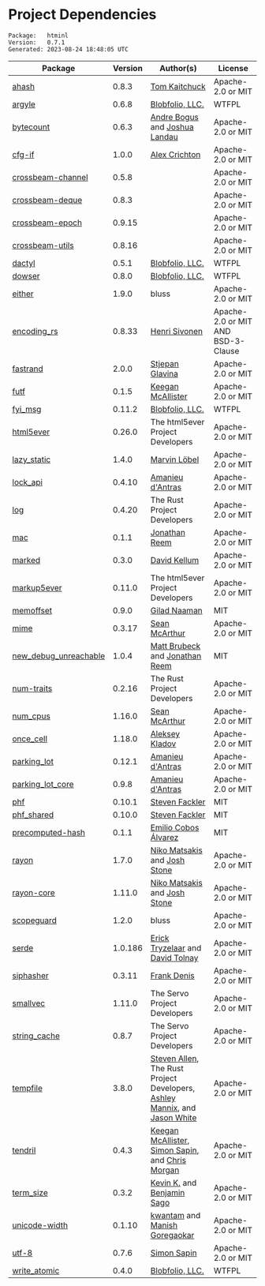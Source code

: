 # Project Dependencies
    Package:   htminl
    Version:   0.7.1
    Generated: 2023-08-24 18:48:05 UTC

| Package | Version | Author(s) | License |
| ---- | ---- | ---- | ---- |
| [ahash](https://github.com/tkaitchuck/ahash) | 0.8.3 | [Tom Kaitchuck](mailto:tom.kaitchuck@gmail.com) | Apache-2.0 or MIT |
| [argyle](https://github.com/Blobfolio/argyle) | 0.6.8 | [Blobfolio, LLC.](mailto:hello@blobfolio.com) | WTFPL |
| [bytecount](https://github.com/llogiq/bytecount) | 0.6.3 | [Andre Bogus](mailto:bogusandre@gmail.de) and [Joshua Landau](mailto:joshua@landau.ws) | Apache-2.0 or MIT |
| [cfg-if](https://github.com/alexcrichton/cfg-if) | 1.0.0 | [Alex Crichton](mailto:alex@alexcrichton.com) | Apache-2.0 or MIT |
| [crossbeam-channel](https://github.com/crossbeam-rs/crossbeam) | 0.5.8 |  | Apache-2.0 or MIT |
| [crossbeam-deque](https://github.com/crossbeam-rs/crossbeam) | 0.8.3 |  | Apache-2.0 or MIT |
| [crossbeam-epoch](https://github.com/crossbeam-rs/crossbeam) | 0.9.15 |  | Apache-2.0 or MIT |
| [crossbeam-utils](https://github.com/crossbeam-rs/crossbeam) | 0.8.16 |  | Apache-2.0 or MIT |
| [dactyl](https://github.com/Blobfolio/dactyl) | 0.5.1 | [Blobfolio, LLC.](mailto:hello@blobfolio.com) | WTFPL |
| [dowser](https://github.com/Blobfolio/dowser) | 0.8.0 | [Blobfolio, LLC.](mailto:hello@blobfolio.com) | WTFPL |
| [either](https://github.com/bluss/either) | 1.9.0 | bluss | Apache-2.0 or MIT |
| [encoding_rs](https://github.com/hsivonen/encoding_rs) | 0.8.33 | [Henri Sivonen](mailto:hsivonen@hsivonen.fi) | Apache-2.0 or MIT AND BSD-3-Clause |
| [fastrand](https://github.com/smol-rs/fastrand) | 2.0.0 | [Stjepan Glavina](mailto:stjepang@gmail.com) | Apache-2.0 or MIT |
| [futf](https://github.com/servo/futf) | 0.1.5 | [Keegan McAllister](mailto:kmcallister@mozilla.com) | Apache-2.0 or MIT |
| [fyi_msg](https://github.com/Blobfolio/fyi) | 0.11.2 | [Blobfolio, LLC.](mailto:hello@blobfolio.com) | WTFPL |
| [html5ever](https://github.com/servo/html5ever) | 0.26.0 | The html5ever Project Developers | Apache-2.0 or MIT |
| [lazy_static](https://github.com/rust-lang-nursery/lazy-static.rs) | 1.4.0 | [Marvin Löbel](mailto:loebel.marvin@gmail.com) | Apache-2.0 or MIT |
| [lock_api](https://github.com/Amanieu/parking_lot) | 0.4.10 | [Amanieu d'Antras](mailto:amanieu@gmail.com) | Apache-2.0 or MIT |
| [log](https://github.com/rust-lang/log) | 0.4.20 | The Rust Project Developers | Apache-2.0 or MIT |
| [mac](https://github.com/reem/rust-mac.git) | 0.1.1 | [Jonathan Reem](mailto:jonathan.reem@gmail.com) | Apache-2.0 or MIT |
| [marked](https://github.com/dekellum/marked) | 0.3.0 | [David Kellum](mailto:dek-oss@gravitext.com) | Apache-2.0 or MIT |
| [markup5ever](https://github.com/servo/html5ever) | 0.11.0 | The html5ever Project Developers | Apache-2.0 or MIT |
| [memoffset](https://github.com/Gilnaa/memoffset) | 0.9.0 | [Gilad Naaman](mailto:gilad.naaman@gmail.com) | MIT |
| [mime](https://github.com/hyperium/mime) | 0.3.17 | [Sean McArthur](mailto:sean@seanmonstar.com) | Apache-2.0 or MIT |
| [new_debug_unreachable](https://github.com/mbrubeck/rust-debug-unreachable) | 1.0.4 | [Matt Brubeck](mailto:mbrubeck@limpet.net) and [Jonathan Reem](mailto:jonathan.reem@gmail.com) | MIT |
| [num-traits](https://github.com/rust-num/num-traits) | 0.2.16 | The Rust Project Developers | Apache-2.0 or MIT |
| [num_cpus](https://github.com/seanmonstar/num_cpus) | 1.16.0 | [Sean McArthur](mailto:sean@seanmonstar.com) | Apache-2.0 or MIT |
| [once_cell](https://github.com/matklad/once_cell) | 1.18.0 | [Aleksey Kladov](mailto:aleksey.kladov@gmail.com) | Apache-2.0 or MIT |
| [parking_lot](https://github.com/Amanieu/parking_lot) | 0.12.1 | [Amanieu d'Antras](mailto:amanieu@gmail.com) | Apache-2.0 or MIT |
| [parking_lot_core](https://github.com/Amanieu/parking_lot) | 0.9.8 | [Amanieu d'Antras](mailto:amanieu@gmail.com) | Apache-2.0 or MIT |
| [phf](https://github.com/sfackler/rust-phf) | 0.10.1 | [Steven Fackler](mailto:sfackler@gmail.com) | MIT |
| [phf_shared](https://github.com/sfackler/rust-phf) | 0.10.0 | [Steven Fackler](mailto:sfackler@gmail.com) | MIT |
| [precomputed-hash](https://github.com/emilio/precomputed-hash) | 0.1.1 | [Emilio Cobos Álvarez](mailto:emilio@crisal.io) | MIT |
| [rayon](https://github.com/rayon-rs/rayon) | 1.7.0 | [Niko Matsakis](mailto:niko@alum.mit.edu) and [Josh Stone](mailto:cuviper@gmail.com) | Apache-2.0 or MIT |
| [rayon-core](https://github.com/rayon-rs/rayon) | 1.11.0 | [Niko Matsakis](mailto:niko@alum.mit.edu) and [Josh Stone](mailto:cuviper@gmail.com) | Apache-2.0 or MIT |
| [scopeguard](https://github.com/bluss/scopeguard) | 1.2.0 | bluss | Apache-2.0 or MIT |
| [serde](https://github.com/serde-rs/serde) | 1.0.186 | [Erick Tryzelaar](mailto:erick.tryzelaar@gmail.com) and [David Tolnay](mailto:dtolnay@gmail.com) | Apache-2.0 or MIT |
| [siphasher](https://github.com/jedisct1/rust-siphash) | 0.3.11 | [Frank Denis](mailto:github@pureftpd.org) | Apache-2.0 or MIT |
| [smallvec](https://github.com/servo/rust-smallvec) | 1.11.0 | The Servo Project Developers | Apache-2.0 or MIT |
| [string_cache](https://github.com/servo/string-cache) | 0.8.7 | The Servo Project Developers | Apache-2.0 or MIT |
| [tempfile](https://github.com/Stebalien/tempfile) | 3.8.0 | [Steven Allen](mailto:steven@stebalien.com), The Rust Project Developers, [Ashley Mannix](mailto:ashleymannix@live.com.au), and [Jason White](mailto:me@jasonwhite.io) | Apache-2.0 or MIT |
| [tendril](https://github.com/servo/tendril) | 0.4.3 | [Keegan McAllister](mailto:mcallister.keegan@gmail.com), [Simon Sapin](mailto:simon.sapin@exyr.org), and [Chris Morgan](mailto:me@chrismorgan.info) | Apache-2.0 or MIT |
| [term_size](https://github.com/kbknapp/term_size-rs.git) | 0.3.2 | [Kevin K.](mailto:kbknapp@gmail.com) and [Benjamin Sago](mailto:ogham@bsago.me) | Apache-2.0 or MIT |
| [unicode-width](https://github.com/unicode-rs/unicode-width) | 0.1.10 | [kwantam](mailto:kwantam@gmail.com) and [Manish Goregaokar](mailto:manishsmail@gmail.com) | Apache-2.0 or MIT |
| [utf-8](https://github.com/SimonSapin/rust-utf8) | 0.7.6 | [Simon Sapin](mailto:simon.sapin@exyr.org) | Apache-2.0 or MIT |
| [write_atomic](https://github.com/Blobfolio/write_atomic) | 0.4.0 | [Blobfolio, LLC.](mailto:hello@blobfolio.com) | WTFPL |
